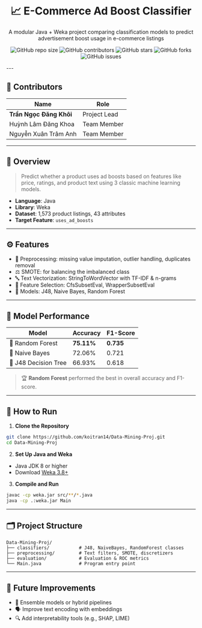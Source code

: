 <div align="center">
  
# 📈 E-Commerce Ad Boost Classifier
A modular Java + Weka project comparing classification models to predict advertisement boost usage in e-commerce listings

![GitHub repo size](https://img.shields.io/github/repo-size/koitran14/AdBoost-Classifier)
![GitHub contributors](https://img.shields.io/github/contributors/koitran14/AdBoost-Classifier)
![GitHub stars](https://img.shields.io/github/stars/koitran14/AdBoost-Classifier?style=social)
![GitHub forks](https://img.shields.io/github/forks/koitran14/AdBoost-Classifier?style=social)
![GitHub issues](https://img.shields.io/github/issues/koitran14/AdBoost-Classifier)

</div>
---



## 👥 Contributors

| Name                    | Role         |
| ----------------------- | ------------ |
| **Trần Ngọc Đăng Khôi** | Project Lead |
| Huỳnh Lâm Đăng Khoa     | Team Member  |
| Nguyễn Xuân Trâm Anh    | Team Member  |

---

## 🧠 Overview

> Predict whether a product uses ad boosts based on features like price, ratings, and product text using 3 classic machine learning models.

* **Language**: Java
* **Library**: Weka
* **Dataset**: 1,573 product listings, 43 attributes
* **Target Feature**: `uses_ad_boosts`

---

## ⚙️ Features

* 🔧 Preprocessing: missing value imputation, outlier handling, duplicates removal
* ⚖️ SMOTE: for balancing the imbalanced class
* 🔤 Text Vectorization: StringToWordVector with TF-IDF & n-grams
* 🧪 Feature Selection: CfsSubsetEval, WrapperSubsetEval
* 🤖 Models: J48, Naive Bayes, Random Forest

---

## 🧪 Model Performance

| Model                | Accuracy   | F1-Score  |
| -------------------- | ---------- | --------- |
| 🌳 Random Forest     | **75.11%** | **0.735** |
| 📙 Naive Bayes       | 72.06%     | 0.721     |
| 🌲 J48 Decision Tree | 66.93%     | 0.618     |

> 🏆 **Random Forest** performed the best in overall accuracy and F1-score.

---

## 🚀 How to Run

1. **Clone the Repository**

```bash
git clone https://github.com/koitran14/Data-Mining-Proj.git
cd Data-Mining-Proj
```

2. **Set Up Java and Weka**

* Java JDK 8 or higher
* Download [Weka 3.8+](https://www.cs.waikato.ac.nz/ml/weka/)

3. **Compile and Run**

```bash
javac -cp weka.jar src/**/*.java
java -cp .:weka.jar Main
```

---

## 🗂️ Project Structure

```
Data-Mining-Proj/
├── classifiers/           # J48, NaiveBayes, RandomForest classes
├── preprocessing/         # Text filters, SMOTE, discretizers
├── evaluation/            # Evaluation & ROC metrics
└── Main.java              # Program entry point
```

---

## 🚧 Future Improvements

* 🧬 Ensemble models or hybrid pipelines
* 🗣️ Improve text encoding with embeddings
* 🔍 Add interpretability tools (e.g., SHAP, LIME)

